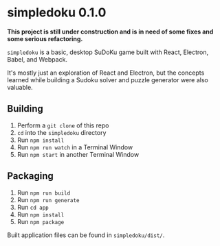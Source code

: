 # simpledoku 0.1.0

**This project is still under construction and is in need of some fixes and some serious refactoring.**

`simpledoku` is a basic, desktop SuDoKu game built with React, Electron, Babel, and Webpack.

It's mostly just an exploration of React and Electron, but the concepts learned while building a Sudoku solver and puzzle generator were also valuable.

## Building

1. Perform a `git clone` of this repo
1. `cd` into the `simpledoku` directory
1. Run `npm install`
1. Run `npm run watch` in a Terminal Window
1. Run `npm start` in another Terminal Window


## Packaging

1. Run `npm run build`
1. Run `npm run generate`
1. Run `cd app`
1. Run `npm install`
1. Run `npm package`

Built application files can be found in `simpledoku/dist/`.
